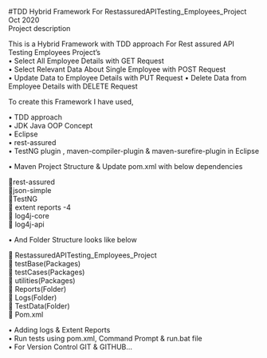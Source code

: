 #TDD Hybrid Framework For RestassuredAPITesting_Employees_Project  
Oct 2020   
Project description  

This is a Hybrid Framework with TDD approach For Rest assured API Testing Employees Project’s  
• Select All Employee Details with GET Request  
• Select Relevant Data About Single Employee with POST Request   
• Update Data to Employee Details with  PUT Request 
• Delete Data from Employee Details with DELETE Request   


To create this Framework I have used,     

• TDD approach  
• JDK Java OOP Concept  
• Eclipse  
• rest-assured  
• TestNG plugin , maven-compiler-plugin & maven-surefire-plugin in Eclipse  

• Maven Project Structure & Update pom.xml with below dependencies  

rest-assured  
json-simple   
TestNG  
 extent reports -4  
 log4j-core  
 log4j-api  


• And Folder Structure looks like below  

 RestassuredAPITesting_Employees_Project   
 testBase(Packages)  
 testCases(Packages)  
 utilities(Packages)  
 Reports(Folder)  
 Logs(Folder)  
 TestData(Folder)  
 Pom.xml  

• Adding logs & Extent Reports  
• Run tests using pom.xml, Command Prompt & run.bat file  
• For Version Control GIT & GITHUB…  

